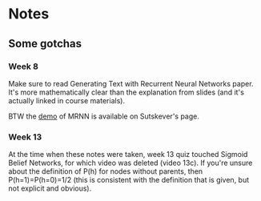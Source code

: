 # Notes

## Some gotchas

### Week 8

Make sure to read Generating Text with Recurrent Neural Networks paper. It's more mathematically clear than the explanation from slides (and it's actually linked in course materials).

BTW the [demo](http://www.cs.toronto.edu/~ilya/rnn.html) of MRNN is available on Sutskever's page.

### Week 13
At the time when these notes were taken, week 13 quiz touched Sigmoid Belief Networks, for which video was deleted (video 13c). If you're unsure about the definition of P(h) for nodes without parents, then P(h=1)=P(h=0)=1/2 (this is consistent with the definition that is given, but not explicit and obvious).


